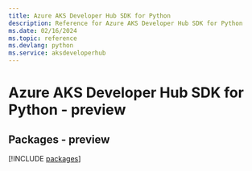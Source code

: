 ```yaml
---
title: Azure AKS Developer Hub SDK for Python
description: Reference for Azure AKS Developer Hub SDK for Python
ms.date: 02/16/2024
ms.topic: reference
ms.devlang: python
ms.service: aksdeveloperhub
---
```

# Azure AKS Developer Hub SDK for Python - preview
## Packages - preview
[!INCLUDE [packages](aks-developer-hub-index.md)]